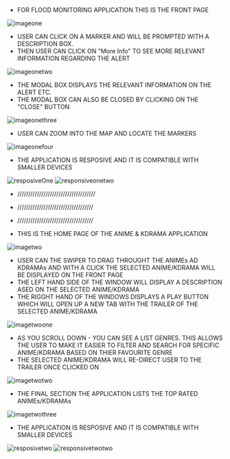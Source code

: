 - FOR FLOOD MONITORING APPLICATION THIS IS THE FRONT PAGE

![imageone](https://github.com/naqisoftware/newfloodmonitoring/assets/163060214/84384a60-8640-4ae5-a506-aa93ff32a437)



- USER CAN CLICK ON A MARKER AND WILL BE PROMPTED WITH A DESCRIPTION BOX.
- THEN USER CAN CLICK ON "More Info" TO SEE MORE RELEVANT INFORMATION REGARDING THE ALERT

![imageonetwo](https://github.com/naqisoftware/newfloodmonitoring/assets/163060214/f77a2ee4-b4c2-4361-8119-c93d881103a0)



- THE MODAL BOX DISPLAYS THE RELEVANT INFORMATION ON THE ALERT ETC.
- THE MODAL BOX CAN ALSO BE CLOSED BY CLICKING ON THE "CLOSE" BUTTON

![imageonethree](https://github.com/naqisoftware/newfloodmonitoring/assets/163060214/6adec6b1-1ef2-4a2b-b1d9-f110c43be154)




- USER CAN ZOOM INTO THE MAP AND LOCATE THE MARKERS

![imageonefour](https://github.com/naqisoftware/newfloodmonitoring/assets/163060214/5d7a1747-349f-4105-99ef-672272f9728f)



- THE APPLICATION IS RESPOSIVE AND IT IS COMPATIBLE WITH SMALLER DEVICES

![resposiveOne](https://github.com/naqisoftware/newfloodmonitoring/assets/163060214/7ee1e323-1fed-46d8-8d0e-346bf8c3fe25)     ![responsiveonetwo](https://github.com/naqisoftware/newfloodmonitoring/assets/163060214/03221e0b-3fa8-452c-acfb-73eb9329d495)






- ////////////////////////////////////
- ///////////////////////////////////
- ///////////////////////////////////



- THIS IS THE HOME PAGE OF THE ANIME & KDRAMA APPLICATION
  
![imagetwo](https://github.com/naqisoftware/newfloodmonitoring/assets/163060214/bbdfbee7-2ec4-42fd-afda-3b51457c01b1)



- USER CAN THE SWIPER TO DRAG THROUGHT THE ANIMEs AD KDRAMAs AND WITH A CLICK THE SELECTED ANIME/KDRAMA WILL BE DISPLAYED ON THE FRONT PAGE
- THE LEFT HAND SIDE OF THE WINDOW WILL DISPLAY A DESCRIPTION ASED ON THE SELECTED ANIME/KDRAMA
- THE RIGGHT HAND OF THE WINDOWS DISPLAYS A PLAY BUTTON WHICH WILL OPEN UP A NEW TAB WITH THE TRAILER OF THE SELECTED ANIME/KDRAMA

![imagetwoone](https://github.com/naqisoftware/newfloodmonitoring/assets/163060214/39eb62fa-4714-4f5b-b3a9-334effd31629)



- AS YOU SCROLL DOWN - YOU CAN SEE A LIST GENRES. THIS ALLOWS THE USER TO MAKE IT EASIER TO FILTER AND SEARCH FOR SPECIFIC ANIME/KDRAMA BASED ON THIER FAVOURITE GENRE
- THE SELECTED ANIME/KDRAMA WILL RE-DIRECT USER TO THE TRAILER ONCE CLICKED ON

![imagetwotwo](https://github.com/naqisoftware/newfloodmonitoring/assets/163060214/e183f6a8-6dfd-40e9-ac04-453fbe608e87)



- THE FINAL SECTION THE APPLICATION LISTS THE TOP RATED ANIMEs/KDRAMAs

![imagetwothree](https://github.com/naqisoftware/newfloodmonitoring/assets/163060214/5c3c8948-95c5-4ab0-af34-db5e40590562)



- THE APPLICATION IS RESPOSIVE AND IT IS COMPATIBLE WITH SMALLER DEVICES

![resposivetwo](https://github.com/naqisoftware/newfloodmonitoring/assets/163060214/010a0696-83c0-4a0e-9c29-46ede70cfdb9)           ![responsivetwotwo](https://github.com/naqisoftware/newfloodmonitoring/assets/163060214/d552176c-587c-4869-a5bc-66328188e988)


